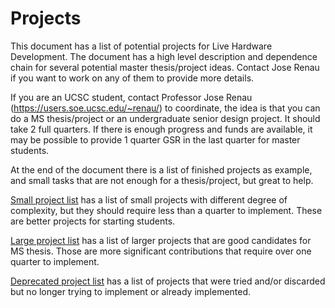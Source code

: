 
# Projects

This document has a list of potential projects for Live Hardware Development.
The document has a high level description and dependence chain for several
potential master thesis/project ideas. Contact Jose Renau if you want to work
on any of them to provide more details.

If you are an UCSC student, contact Professor Jose Renau
(https://users.soe.ucsc.edu/~renau/) to coordinate, the idea is that you can do
a MS thesis/project or an undergraduate senior design project. It should take 2
full quarters. If there is enough progress and funds are available, it may be
possible to provide 1 quarter GSR in the last quarter for master students.

At the end of the document there is a list of finished projects as example, and
small tasks that are not enough for a thesis/project, but great to help.

[Small project list](projects_small.md) has a list of small projects with different degree
of complexity, but they should require less than a quarter to implement. These
are better projects for starting students.


[Large project list](projects_large.md) has a list of larger projects that are good
candidates for MS thesis. Those are more significant contributions that require
over one quarter to implement.


[Deprecated project list](projects_deprecated.md) has a list of projects that were tried and/or
discarded but no longer trying to implement or already implemented.


